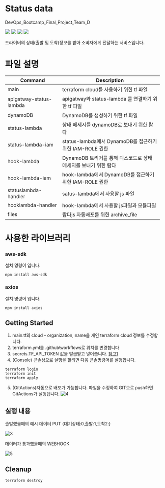 # Status data
<div align="left">
    <p>DevOps_Bootcamp_Final_Project_Team_D</p>
    <img src="https://img.shields.io/badge/AmazonAWS-F01F7A?style=flat-square&logo=AmazonAWS&logoColor=white"/>
    <img src="https://img.shields.io/badge/Terraform-7B42BC?style=flat-square&logo=Terraform&logoColor=white"/>
    <img src="https://img.shields.io/badge/GitHub Actions-2088FF?style=flat-square&logo=GitHub Actions&logoColor=white"/>
    <img src="https://img.shields.io/badge/NodeJS-brightgreen?style=flat-square&logo=Node.js&logoColor=white"/>
<p>드라이버의 상태(출발 및 도착)정보를 받아 소비자에게 전달하는 서비스입니다.</p>
</div>

# 파일 설명

| Command | Description                                    |
| ---------- | ---------------------------------------------- |
| main |  terraform cloud를 사용하기 위한 tf 파일      |
| apigatway-status-lambda |  apigatway와 status-lambda 를 연결하기 위한 tf 파일           |
| dynamoDB |  DynamoDB를 생성하기 위한 tf 파일           |
| status-lambda |  상태 메세지를 dynamoDB로 보내기 위한 람다                 |
| status-lambda-iam | status-lambda에서 DynamoDB를 접근하기 위한 IAM-ROLE 권한                   |
| hook-lambda | DynamoDB 트리거를 통해 디스코드로 상태 메세지를 보내기 위한 람다       |
| hook-lambda-iam | hook-lambda에서 DynamoDB를 접근하기 위한 IAM-ROLE 권한                 |
| statuslambda-handler| satus-lambda에서 사용할 js 파일|
| hooklambda-handler|hook-lambda에서 사용할 js파일과 모듈파일|
| files| 람다js 자동배포를 위한 archive_file|

# 사용한 라이브러리

### aws-sdk

설치 명령어 입니다.

```
npm install aws-sdk
```

### axios

설치 명령어 입니다.

```
npm install axios
```


## Getting Started 
1. main.tf의 cloud - organization, name을 개인 terraform cloud 정보를 수정합니다.
2. terraform.yml를 .github\workflows로 위치를 변경합니다
3. secrets.TF_API_TOKEN 값을 발급받고 넣어줍니다. [참고1](https://learn.hashicorp.com/tutorials/terraform/cloud-login)
4. (Console) 콘솔상으로 실행을 할려면 다음 콘솔명령어를 실행합니다.
```
terraform login
terraform init
terraform apply
```
5. (GitActions)자동으로 배포가 가능합니다. 파일을 수정하여 GIT으로 push하면 GitActions가 실행됩니다.
![4](https://user-images.githubusercontent.com/67503900/171121876-54fb1f8a-677d-41ea-9c24-0c1ea5b06b34.JPG)

## 실행 내용
출발했을때의 예시 데이터 PUT {대기상태:0,출발:1,도착2:}

![3](https://user-images.githubusercontent.com/67503900/171121992-3e1cc170-65e6-479b-b53c-2673d84c3792.JPG)

데이터가 통과했을때의 WEBHOOK

![5](https://user-images.githubusercontent.com/67503900/171122306-07fd7b42-df30-432a-b1d0-b39e6e51a0df.JPG)

## Cleanup
```
terraform destroy
```
